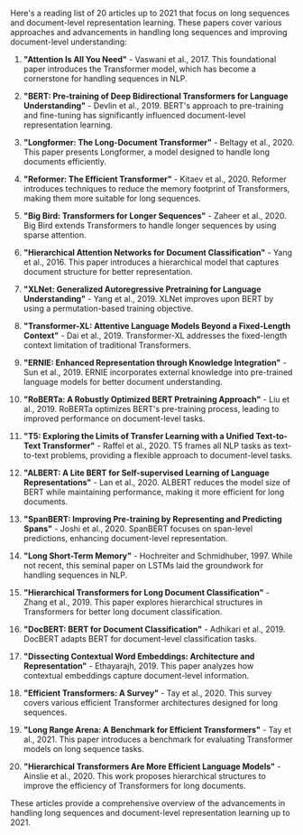 Here's a reading list of 20 articles up to 2021 that focus on long sequences and document-level representation learning. These papers cover various approaches and advancements in handling long sequences and improving document-level understanding:

1. **"Attention Is All You Need"** - Vaswani et al., 2017. This foundational paper introduces the Transformer model, which has become a cornerstone for handling sequences in NLP.

2. **"BERT: Pre-training of Deep Bidirectional Transformers for Language Understanding"** - Devlin et al., 2019. BERT's approach to pre-training and fine-tuning has significantly influenced document-level representation learning.

3. **"Longformer: The Long-Document Transformer"** - Beltagy et al., 2020. This paper presents Longformer, a model designed to handle long documents efficiently.

4. **"Reformer: The Efficient Transformer"** - Kitaev et al., 2020. Reformer introduces techniques to reduce the memory footprint of Transformers, making them more suitable for long sequences.

5. **"Big Bird: Transformers for Longer Sequences"** - Zaheer et al., 2020. Big Bird extends Transformers to handle longer sequences by using sparse attention.

6. **"Hierarchical Attention Networks for Document Classification"** - Yang et al., 2016. This paper introduces a hierarchical model that captures document structure for better representation.

7. **"XLNet: Generalized Autoregressive Pretraining for Language Understanding"** - Yang et al., 2019. XLNet improves upon BERT by using a permutation-based training objective.

8. **"Transformer-XL: Attentive Language Models Beyond a Fixed-Length Context"** - Dai et al., 2019. Transformer-XL addresses the fixed-length context limitation of traditional Transformers.

9. **"ERNIE: Enhanced Representation through Knowledge Integration"** - Sun et al., 2019. ERNIE incorporates external knowledge into pre-trained language models for better document understanding.

10. **"RoBERTa: A Robustly Optimized BERT Pretraining Approach"** - Liu et al., 2019. RoBERTa optimizes BERT's pre-training process, leading to improved performance on document-level tasks.

11. **"T5: Exploring the Limits of Transfer Learning with a Unified Text-to-Text Transformer"** - Raffel et al., 2020. T5 frames all NLP tasks as text-to-text problems, providing a flexible approach to document-level tasks.

12. **"ALBERT: A Lite BERT for Self-supervised Learning of Language Representations"** - Lan et al., 2020. ALBERT reduces the model size of BERT while maintaining performance, making it more efficient for long documents.

13. **"SpanBERT: Improving Pre-training by Representing and Predicting Spans"** - Joshi et al., 2020. SpanBERT focuses on span-level predictions, enhancing document-level representation.

14. **"Long Short-Term Memory"** - Hochreiter and Schmidhuber, 1997. While not recent, this seminal paper on LSTMs laid the groundwork for handling sequences in NLP.

15. **"Hierarchical Transformers for Long Document Classification"** - Zhang et al., 2019. This paper explores hierarchical structures in Transformers for better long document classification.

16. **"DocBERT: BERT for Document Classification"** - Adhikari et al., 2019. DocBERT adapts BERT for document-level classification tasks.

17. **"Dissecting Contextual Word Embeddings: Architecture and Representation"** - Ethayarajh, 2019. This paper analyzes how contextual embeddings capture document-level information.

18. **"Efficient Transformers: A Survey"** - Tay et al., 2020. This survey covers various efficient Transformer architectures designed for long sequences.

19. **"Long Range Arena: A Benchmark for Efficient Transformers"** - Tay et al., 2021. This paper introduces a benchmark for evaluating Transformer models on long sequence tasks.

20. **"Hierarchical Transformers Are More Efficient Language Models"** - Ainslie et al., 2020. This work proposes hierarchical structures to improve the efficiency of Transformers for long documents.

These articles provide a comprehensive overview of the advancements in handling long sequences and document-level representation learning up to 2021.